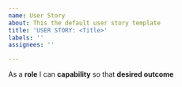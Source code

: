 ```yaml
---
name: User Story
about: This the default user story template
title: 'USER STORY: <Title>'
labels: ''
assignees: ''

---
```


As a **role** I can **capability** so that **desired outcome**
